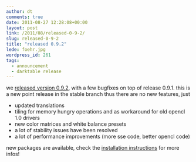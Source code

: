 ```yaml
---
author: dt
comments: true
date: 2011-08-27 12:28:08+00:00
layout: post
link: /2011/08/released-0-9-2/
slug: released-0-9-2
title: "released 0.9.2"
lede: foehr.jpg
wordpress_id: 261
tags:
  - announcement
  - darktable release
---
```

we [released version 0.9.2](https://sourceforge.net/projects/darktable/files/darktable/0.9/darktable-0.9.2.tar.gz/download), with a few bugfixes on top of release 0.9.1. this is a new point release in the stable branch thus there are no new features, just

* updated translations
* tiling for memory hungry operations and as workaround for old opencl 1.0 drivers
* new color matrices and white balance presets
* a lot of stability issues have been resolved
* a lot of performance improvements (more sse code, better opencl code)

new packages are available, check the [installation instructions](/install/) for more infos!
